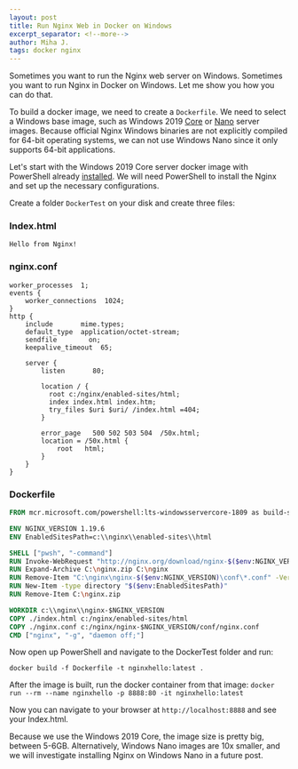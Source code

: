 ```yaml
---
layout: post
title: Run Nginx Web in Docker on Windows
excerpt_separator: <!--more-->
author: Miha J.
tags: docker nginx
---
```


Sometimes you want to run the Nginx web server on Windows. Sometimes you want to run Nginx in Docker on Windows. Let me show you how you can do that.

To build a docker image, we need to create a `Dockerfile`. We need to select a Windows base image, such as Windows 2019 [Core](https://hub.docker.com/_/microsoft-windows-servercore) or [Nano](https://hub.docker.com/_/microsoft-windows-nanoserver) server images. Because official Nginx Windows binaries are not explicitly compiled for 64-bit operating systems, we can not use Windows Nano since it only supports 64-bit applications.

Let's start with the Windows 2019 Core server docker image with PowerShell already [installed](https://hub.docker.com/_/microsoft-powershell). We will need PowerShell to install the Nginx and set up the necessary configurations.

Create a folder `DockerTest` on your disk and create three files:

### Index.html
```
Hello from Nginx!
```

### nginx.conf
```
worker_processes  1;
events {
    worker_connections  1024;
}
http {
    include       mime.types;
    default_type  application/octet-stream;
    sendfile        on;
    keepalive_timeout  65;

    server {
        listen       80;

        location / {
          root c:/nginx/enabled-sites/html;
          index index.html index.htm;
          try_files $uri $uri/ /index.html =404;
        }

        error_page   500 502 503 504  /50x.html;
        location = /50x.html {
            root   html;
        }
    }
}
```

### Dockerfile
```dockerfile
FROM mcr.microsoft.com/powershell:lts-windowsservercore-1809 as build-stage

ENV NGINX_VERSION 1.19.6
ENV EnabledSitesPath=c:\\nginx\\enabled-sites\\html

SHELL ["pwsh", "-command"]
RUN Invoke-WebRequest "http://nginx.org/download/nginx-$($env:NGINX_VERSION).zip" -OutFile C:\nginx.zip
RUN Expand-Archive C:\nginx.zip C:\nginx
RUN Remove-Item "C:\nginx\nginx-$($env:NGINX_VERSION)\conf\*.conf" -Verbose
RUN New-Item -type directory "$($env:EnabledSitesPath)"
RUN Remove-Item C:\nginx.zip

WORKDIR c:\\nginx\\nginx-$NGINX_VERSION
COPY ./index.html c:/nginx/enabled-sites/html
COPY ./nginx.conf c:/nginx/nginx-$NGINX_VERSION/conf/nginx.conf
CMD ["nginx", "-g", "daemon off;"]
```
Now open up PowerShell and navigate to the DockerTest folder and run:

`docker build -f Dockerfile -t nginxhello:latest .`

After the image is built, run the docker container from that image:
`docker run --rm --name nginxhello -p 8888:80 -it nginxhello:latest`

Now you can navigate to your browser at `http://localhost:8888` and see your Index.html.

Because we use the Windows 2019 Core, the image size is pretty big, between 5-6GB. Alternatively, Windows Nano images are 10x smaller, and we will investigate installing Nginx on Windows Nano in a future post.